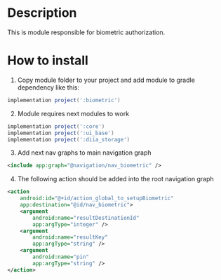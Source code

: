 # Description

This is module responsible for biometric authorization.

# How to install

1. Copy module folder to your project and add module to gradle dependency like this:

```groovy
implementation project(':biometric')
```

2. Module requires next modules to work

```groovy
implementation project(':core')
implementation project(':ui_base')
implementation project(':diia_storage')
```

3. Add next nav graphs to main navigation graph

```xml
<include app:graph="@navigation/nav_biometric" />
```

4. The following action should be added into the root navigation graph

```xml
<action
    android:id="@+id/action_global_to_setupBiometric"
    app:destination="@id/nav_biometric">
    <argument
        android:name="resultDestinationId"
        app:argType="integer" />
    <argument
        android:name="resultKey"
        app:argType="string" />
    <argument
        android:name="pin"
        app:argType="string" />
</action>
```
